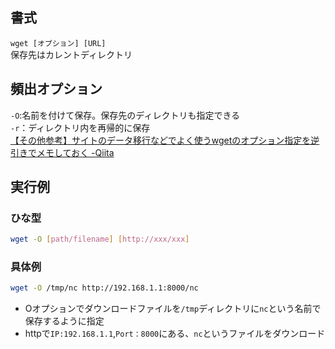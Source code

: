 ## 書式
`wget [オプション] [URL]`    
保存先はカレントディレクトリ  
  
## 頻出オプション
`-O`:名前を付けて保存。保存先のディレクトリも指定できる  
`-r`：ディレクトリ内を再帰的に保存  
[【その他参考】サイトのデータ移行などでよく使うwgetのオプション指定を逆引きでメモしておく -Qiita](https://qiita.com/TakeshiNickOsanai/items/a6a09a83cc0622080728)  
  
## 実行例
### ひな型
```bash
wget -O [path/filename] [http://xxx/xxx]
```
### 具体例
```bash
wget -O /tmp/nc http://192.168.1.1:8000/nc
```
- Oオプションでダウンロードファイルを`/tmp`ディレクトリに`nc`という名前で保存するように指定
- httpで`IP:192.168.1.1`,`Port：8000`にある、`nc`というファイルをダウンロード   
  
 
